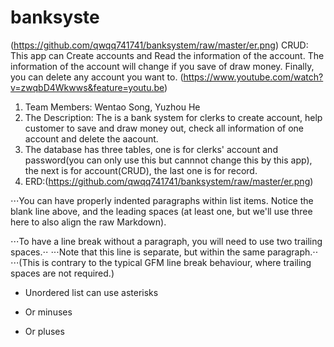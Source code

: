 # banksyste
(https://github.com/qwqq741741/banksystem/raw/master/er.png)
CRUD:
This app can Create accounts and Read the information of the account. The information of the account will change if you save of draw       money. Finally, you can delete any account you want to. 
(https://www.youtube.com/watch?v=zwqbD4Wkwws&feature=youtu.be)



1. Team Members: Wentao Song, Yuzhou He
2. The Description: The is a bank system for clerks to create account, help customer to save and draw money out, check all information of one account and delete the aacount.
3. The database has three tables, one is for clerks' account and password(you can only use this but cannnot change this by this app), the next is for account(CRUD), the last one is for record.
4. ERD:(https://github.com/qwqq741741/banksystem/raw/master/er.png)

⋅⋅⋅You can have properly indented paragraphs within list items. Notice the blank line above, and the leading spaces (at least one, but we'll use three here to also align the raw Markdown).

⋅⋅⋅To have a line break without a paragraph, you will need to use two trailing spaces.⋅⋅
⋅⋅⋅Note that this line is separate, but within the same paragraph.⋅⋅
⋅⋅⋅(This is contrary to the typical GFM line break behaviour, where trailing spaces are not required.)

* Unordered list can use asterisks
- Or minuses
+ Or pluses
